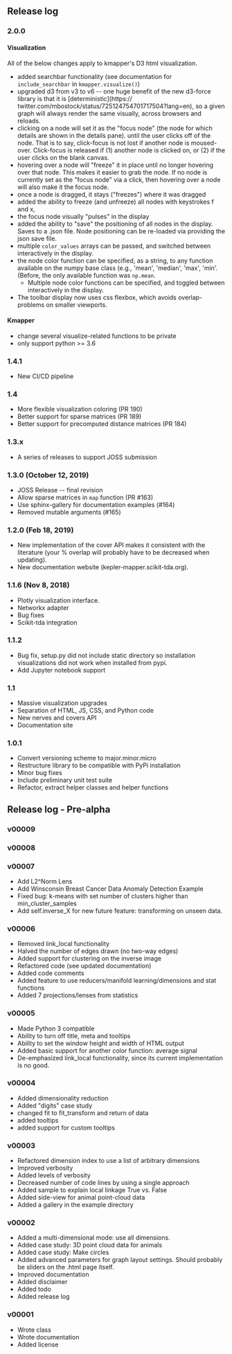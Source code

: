 ## Release log

### 2.0.0

#### Visualization

All of the below changes apply to kmapper's D3 html visualization.

- added searchbar functionality (see documentation for `include_searchbar` in `kmapper.visualize()`)
- upgraded d3 from v3 to v6 -- one huge benefit of the new d3-force library is that it is [deterministic](https://
  twitter.com/mbostock/status/725124754701717504?lang=en), so a given graph will always render the same visually, across browsers and reloads.
- clicking on a node will set it as the "focus node" (the node for which details are shown in the details pane).
  until the user clicks off of the node. That is to say, click-focus is not lost if another node is moused-over.
  Click-focus is released if (1) another node is clicked on, or (2) if the user clicks on the blank canvas.
- hovering over a node will "freeze" it in place until no longer hovering over that node. This makes it easier to
  grab the node.
  If no node is currently set as the "focus node" via a click, then hovering over a node will also make it the focus node.
- once a node is dragged, it stays ("freezes") where it was dragged
- added the ability to freeze (and unfreeze) all nodes with keystrokes f and x,
- the focus node visually "pulses" in the display
- added the ability to "save" the positioning of all nodes in the display. Saves to a .json file.
  Node positioning can be re-loaded via providing the json save file.
- multiple `color_values` arrays can be passed, and switched between interactively in the display.
- the node color function can be specified, as a string, to any function available on the numpy base class (e.g.,
  'mean', 'median', 'max', 'min'. (Before, the only available function was `np.mean`.
    - Multiple node color functions can be specified, and toggled between interactively in the display.
- The toolbar display now uses css flexbox, which avoids overlap-problems on smaller viewports.

#### Kmapper

- change several visualize-related functions to be private
- only support python >= 3.6

### 1.4.1
- New CI/CD pipeline

### 1.4
- More flexible visualization coloring (PR 190)
- Better support for sparse matrices (PR 189)
- Better support for precomputed distance matrices (PR 184)

### 1.3.x
- A series of releases to support JOSS submission

### 1.3.0 (October 12, 2019)
- JOSS Release -- final revision
- Allow sparse matrices in `map` function (PR #163)
- Use sphinx-gallery for documentation examples (#164)
- Removed mutable arguments (#165)

### 1.2.0 (Feb 18, 2019)
- New implementation of the cover API makes it consistent with the literature (your % overlap will probably have to be decreased when updating).
- New documentation website (kepler-mapper.scikit-tda.org).

### 1.1.6 (Nov 8, 2018)
- Plotly visualization interface.
- Networkx adapter
- Bug fixes
- Scikit-tda integration

### 1.1.2
- Bug fix, setup.py did not include static directory so installation visualizations did not work when installed from pypi.
- Add Jupyter notebook support

### 1.1
- Massive visualization upgrades
- Separation of HTML, JS, CSS, and Python code
- New nerves and covers API
- Documentation site

### 1.0.1
- Convert versioning scheme to major.minor.micro
- Restructure library to be compatible with PyPi installation
- Minor bug fixes
- Include preliminary unit test suite
- Refactor, extract helper classes and helper functions


## Release log - Pre-alpha

### v00009

### v00008

### v00007
- Add L2^Norm Lens
- Add Winsconsin Breast Cancer Data Anomaly Detection Example
- Fixed bug: k-means with set number of clusters higher than min_cluster_samples
- Add self.inverse_X for new future feature: transforming on unseen data.

### v00006
- Removed link_local functionality
- Halved the number of edges drawn (no two-way edges)
- Added support for clustering on the inverse image
- Refactored code (see updated documentation)
- Added code comments
- Added feature to use reducers/manifold learning/dimensions and stat functions
- Added 7 projections/lenses from statistics

### v00005
- Made Python 3 compatible
- Ability to turn off title, meta and tooltips
- Ability to set the window height and width of HTML output
- Added basic support for another color function: average signal
- De-emphasized link_local functionality, since its current implementation is no good.

### v00004
- Added dimensionality reduction
- Added "digits" case study
- changed fit to fit_transform and return of data
- added tooltips
- added support for custom tooltips

### v00003
- Refactored dimension index to use a list of arbitrary dimensions
- Improved verbosity
- Added levels of verbosity
- Decreased number of code lines by using a single approach
- Added sample to explain local linkage True vs. False
- Added side-view for animal point-cloud data
- Added a gallery in the example directory

### v00002
- Added a multi-dimensional mode: use all dimensions.
- Added case study: 3D point cloud data for animals
- Added case study: Make circles
- Added advanced parameters for graph layout settings. Should probably be sliders on the .html page itself.
- Improved documentation
- Added disclaimer
- Added todo
- Added release log

### v00001
- Wrote class
- Wrote documentation
- Added license
